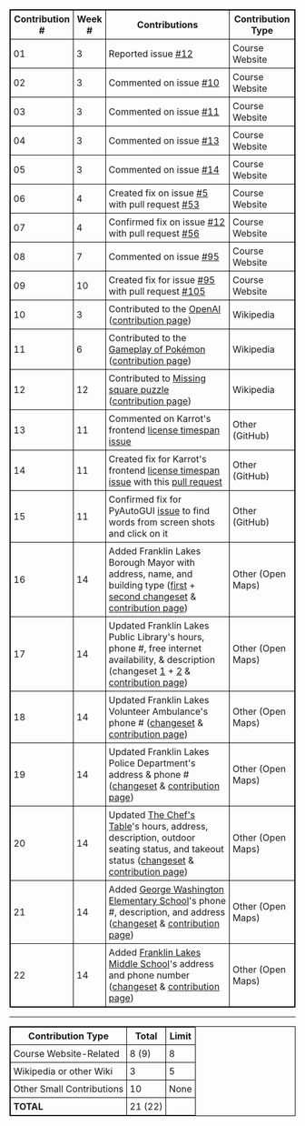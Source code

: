 |**Contribution #**|**Week #**|                             **Contributions**                            |**Contribution Type**|
|------------------|----------|--------------------------------------------------------------------------|---------------------|
|        01        |    3     | Reported issue [#12](https://github.com/joannakl/cs480_s18/issues/12)    | Course Website |
|        02        |    3     | Commented on issue [#10](https://github.com/joannakl/cs480_s18/issues/10)| Course Website |
|        03        |    3     | Commented on issue [#11](https://github.com/joannakl/cs480_s18/issues/11)| Course Website |
|        04        |    3     | Commented on issue [#13](https://github.com/joannakl/cs480_s18/issues/13)| Course Website |
|        05        |    3     | Commented on issue [#14](https://github.com/joannakl/cs480_s18/issues/14)| Course Website |
|        06        |    4     | Created fix on issue [#5](https://github.com/joannakl/cs480_s18/issues/5) with pull request [#53](https://github.com/joannakl/cs480_s18/pull/53) | Course Website |
|        07        |    4     | Confirmed fix on issue [#12](https://github.com/joannakl/cs480_s18/issues/12) with pull request [#56](https://github.com/joannakl/cs480_s18/pull/56) | Course Website |
|        08        |    7     | Commented on issue [#95](https://github.com/joannakl/cs480_s18/issues/95)| Course Website |
|        09        |    10    | Created fix for issue [#95](https://github.com/joannakl/cs480_s18/issues/95) with pull request [#105](https://github.com/joannakl/cs480_s18/pull/105) | Course Website |
|        10        |    3     | Contributed to the [OpenAI](https://en.wikipedia.org/w/index.php?title=OpenAI&oldid=824974813#History) ([contribution page](https://en.wikipedia.org/wiki/Special:Contributions/PhrydRhys)) | Wikipedia |
|        11        |    6     | Contributed to the [Gameplay of Pokémon](https://en.wikipedia.org/w/index.php?title=Gameplay_of_Pok%C3%A9mon&oldid=828852757#Pok%C3%A9mon_evolution) ([contribution page](https://en.wikipedia.org/wiki/Special:Contributions/PhrydRhys)) | Wikipedia |
|        12        |    12     | Contributed to [Missing square puzzle](https://en.wikipedia.org/w/index.php?title=Missing_square_puzzle&oldid=837257799) ([contribution page](https://en.wikipedia.org/wiki/Special:Contributions/PhrydRhys)) | Wikipedia |
|        13        |    11    | Commented on Karrot's frontend [license timespan issue](https://github.com/yunity/karrot-frontend/issues/997) | Other (GitHub) |
|        14        |    11    | Created fix for Karrot's frontend [license timespan issue](https://github.com/yunity/karrot-frontend/issues/997) with this [pull request](https://github.com/yunity/karrot-frontend/pull/1007) | Other (GitHub) |
|        15        |    11    | Confirmed fix for PyAutoGUI [issue](https://github.com/asweigart/pyautogui/issues/219) to find words from screen shots and click on it | Other (GitHub) |
|        16        |    14    | Added Franklin Lakes Borough Mayor with address, name, and building type ([first](https://www.openstreetmap.org/changeset/58629749) + [second changeset](https://www.openstreetmap.org/changeset/58629787) & [contribution page](https://www.openstreetmap.org/user/Epicfailur/history)) | Other (Open Maps) |
|        17        |    14    | Updated Franklin Lakes Public Library's hours, phone #, free internet availability, & description (changeset [1](https://www.openstreetmap.org/changeset/58629749) + [2](https://www.openstreetmap.org/changeset/58631149) & [contribution page](https://www.openstreetmap.org/user/Epicfailur/history)) | Other (Open Maps) |
|        18        |    14    | Updated Franklin Lakes Volunteer Ambulance's phone # ([changeset](https://www.openstreetmap.org/changeset/58629749) & [contribution page](https://www.openstreetmap.org/user/Epicfailur/history)) | Other (Open Maps) |
|        19        |    14    | Updated Franklin Lakes Police Department's address & phone # ([changeset](https://www.openstreetmap.org/changeset/58629749) & [contribution page](https://www.openstreetmap.org/user/Epicfailur/history)) | Other (Open Maps) |
|        20        |    14    | Updated [The Chef's Table](http://www.tctnj.com/)'s hours, address, description, outdoor seating status, and takeout status ([changeset](https://www.openstreetmap.org/changeset/58630437) & [contribution page](https://www.openstreetmap.org/user/Epicfailur/history)) | Other (Open Maps) |
|        21        |    14    | Added [George Washington Elementary School]()'s phone #, description, and address ([changeset](https://www.openstreetmap.org/changeset/58631030) & [contribution page](https://www.openstreetmap.org/user/Epicfailur/history)) | Other (Open Maps) |
|        22        |    14    | Added [Franklin Lakes Middle School](https://fams.franklinlakes.k12.nj.us/)'s address and phone number ([changeset](https://www.openstreetmap.org/changeset/58631820) & [contribution page](https://www.openstreetmap.org/user/Epicfailur/history)) | Other (Open Maps) |

<style>
    table {
        border-collapse:collapse;
        border: 1px solid black;
    }
    th, td {
        border: 1px solid black;
        padding: 5px;
    }
</style>

-----

|   **Contribution Type**   |**Total**|**Limit**|
|---------------------------|---------|---------|
|  Course Website-Related   |  8 (9)  |    8    |
|  Wikipedia or other Wiki  |    3    |    5    |
| Other Small Contributions |   10    |   None  |
|       **TOTAL**           | 21 (22) |         |

<style>
    table {
        border-collapse:collapse;
        border: 1px solid black;
    }
    th, td {
        border: 1px solid black;
        padding: 5px;
    }
</style>

